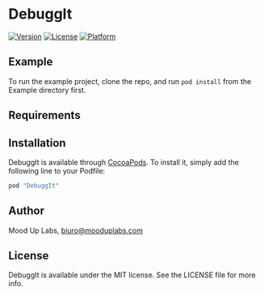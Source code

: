 # DebuggIt

[![Version](https://img.shields.io/cocoapods/v/DebuggIt.svg?style=flat)](http://cocoapods.org/pods/DebuggIt)
[![License](https://img.shields.io/cocoapods/l/DebuggIt.svg?style=flat)](http://cocoapods.org/pods/DebuggIt)
[![Platform](https://img.shields.io/cocoapods/p/DebuggIt.svg?style=flat)](http://cocoapods.org/pods/DebuggIt)

## Example

To run the example project, clone the repo, and run `pod install` from the Example directory first.

## Requirements

## Installation

DebuggIt is available through [CocoaPods](http://cocoapods.org). To install
it, simply add the following line to your Podfile:

```ruby
pod "DebuggIt"
```

## Author

Mood Up Labs, biuro@mooduplabs.com

## License

DebuggIt is available under the MIT license. See the LICENSE file for more info.
